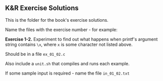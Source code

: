 K&R Exercise Solutions
----------------------

This is the folder for the book's exercise solutions.

Name the files with the exercise number - for example:

**Exercise 1-2.** Experiment to find out what happens when printf's
argument string contains `\x`, where `x` is some character not listed above.

Should be in a file `ex_01_02.c`

Also include a `unit.sh` that compiles and runs each example.

If some sample input is required - name the file `in_01_02.txt`


